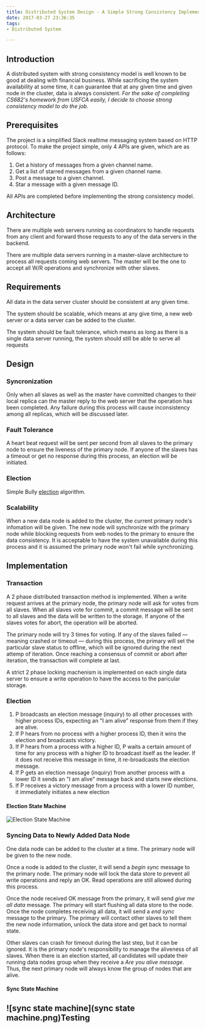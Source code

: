```yaml
---
title: Distributed System Design - A Simple Strong Consistency Implementation
date: 2017-03-27 23:36:35
tags:
- Distributed System

---
```




## Introduction

A distributed system with strong consistency model is well known to be good at dealing with financial business. While sacrificing the system availability at some time, it can guarantee that at any given time and given node in the cluster, data is always consistent. *For the sake of completing CS682's homework from USFCA easily, I decide to choose strong consistency model to do the job.*

## Prerequisites

The project is a simplified Slack realtime messaging system based on HTTP protocol. To make the project simple, only 4 APIs are given, which are as follows:

1. Get a history of messages from a given channel name.
2. Get a list of starred messages from a given channel name.
3. Post a message to a given channel.
4. Star a message with a given message ID.

All APIs are completed before implementing the strong consistency model.

## Architecture

There are multiple web servers running as coordinators to handle requests from any client and forward those requests to any of the data servers in the backend.

There are multiple data servers running in a master-slave architecture to process all requests coming web servers. The master will be the one to accept all W/R operations and synchronize with other slaves. 	

## Requirements

All data in the data server cluster should be consistent at any given time.

The system should be scalable, which means at any give time, a new web server or a data server can be added to the cluster.

The system should be fault tolerance, which means as long as there is a single data server running, the system should still be able to serve all requests

## Design

### Syncronization

Only when all slaves as well as the master have committed changes to their local replica can the master reply to the web server that the operation has been completed. Any failure during this process will cause inconsistency among all replicas, which will be discussed later.

### Fault Tolerance

A heart beat request will be sent per second from all slaves to the primary node to ensure the liveness of the primary node. If anyone of the slaves has a timeout or get no response during this process, an election will be initiated.

### Election

Simple Bully [election](https://en.wikipedia.org/wiki/Bully_algorithm) algorithm.

### Scalability

When a new data node is added to the cluster, the current primary node's infomation will be given. The new node will synchronize with the primary node while blocking requests from web nodes to the primary to ensure the data consistency. It is acceptable to have the system unavailable during this process and it is assumed the primary node won't fail while synchronizing.

## Implementation

### Transaction

A 2 phase distributed transaction method is implemented. When a write request arrives at the primary node, the primary node will ask for votes from all slaves. When all slaves vote for commit, a commit message will be sent to all slaves and the data will be written to the storage. If anyone of the slaves votes for abort, the operation will be aborted.

The primary node will try 3 times for voting. If any of the slaves failed — meaning crashed or timeout — during this process, the primary will set the particular slave status to offline, which will be ignored during the next attemp of iteration. Once reaching a consensus of commit or abort after iteration, the transaction will complete at last.

A strict 2 phase locking machenism is implemented on each single data server to ensure a write operation to have the access to the paricular storage.

### Election

1. P broadcasts an election message (inquiry) to all other processes with higher process IDs, expecting an "I am alive" response from them if they are alive.
2. If P hears from no process with a higher process ID, then it wins the election and broadcasts victory.
3. If P hears from a process with a higher ID, P waits a certain amount of time for any process with a higher ID to broadcast itself as the leader. If it does not receive this message in time, it re-broadcasts the election message.
4. If P gets an election message (inquiry) from another process with a lower ID it sends an "I am alive" message back and starts new elections.
5. If P receives a victory message from a process with a lower ID number, it immediately initiates a new election

#### Election State Machine

![Election State Machine](https://xmindshare.s3.amazonaws.com/preview/sbzk-LYDYSft-95439.png)

### Syncing Data to Newly Added Data Node

One data node can be added to the cluster at a time. The primary node will be given to the new node.

Once a node is added to the cluster, it will send a *begin sync* message to the primary node. The primary node will lock the data store to prevent all write operations and reply an OK. Read operations are still allowed during this process.

Once the node received OK message from the primary, it will send *give me all data* message. The primary will start flushing all data store to the node. Once the node completes receiving all data, it will send a *end sync* message to the primary. The primary will contact other slaves to tell them the new node information, unlock the data store and get back to normal state.

Other slaves can crash for timeout during the last step, but it can be ignored. It is the primary node's responsibility to manage the aliveness of all slaves. When there is an election started, all candidates will update their running data nodes group when they receive a *Are you alive message*. Thus, the next primary node will always know the group of nodes that are alive.

#### Sync State Machine


## ![sync state machine](sync state machine.png)Testing
